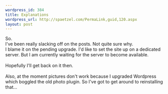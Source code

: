 ```yaml
--- 
wordpress_id: 384
title: Explanations
wordpress_url: http://spaetzel.com/PermaLink,guid,120.aspx
layout: post
---
```

So.<br />
        I've been really slacking off on the posts. Not quite sure why.
        <br />
        I blame it on the pending upgrade. I'd like to set the site up on a dedicated server.
        But I am currently waiting for the server to become available.<br />
        <br />
        Hopefully I'll get back on it then.<br />
        <br />
        Also, at the moment pictures don't work because I upgraded Wordpress which boggled
        the old photo plugin. So I've got to get around to reinstalling that...<img width="0" height="0" src="http://spaetzel.com/aggbug.ashx?id=120" />
